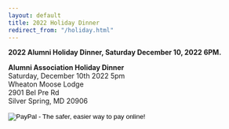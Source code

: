 ```yaml
---
layout: default
title: 2022 Holiday Dinner
redirect_from: "/holiday.html"
---
```


<div class="row">
	<div class="col-sm-7">
<p><strong>2022 Alumni Holiday Dinner, Saturday December 10, 2022 6PM.</strong>
<p><strong>Alumni Association Holiday Dinner</strong>
<br />Saturday, December 10th 2022 5pm
<br />Wheaton Moose Lodge
<br />2901 Bel Pre Rd
<br />Silver Spring, MD 20906
<form target="paypal" action="https://www.paypal.com/cgi-bin/webscr" method="post">
<input type="hidden" name="cmd" value="_s-xclick">
<input type="hidden" name="hosted_button_id" value="CDB3GPJVE6CDS">
<input type="image" src="https://www.paypalobjects.com/en_US/i/btn/btn_cart_LG.gif" border="0" name="submit" alt="PayPal - The safer, easier way to pay online!">
<img alt="" border="0" src="https://www.paypalobjects.com/en_US/i/scr/pixel.gif" width="1" height="1">
</form>
</div>
</div>
</div>
